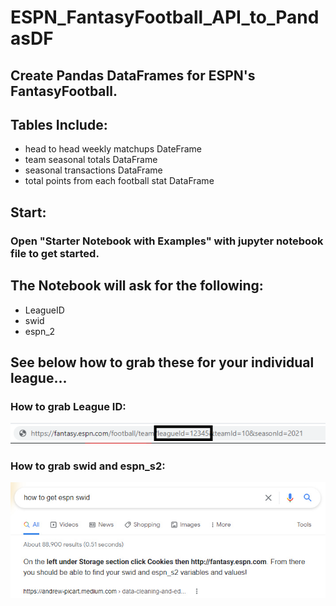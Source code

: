 # ESPN_FantasyFootball_API_to_PandasDF
## Create Pandas DataFrames for ESPN's FantasyFootball.


## Tables Include:
- head to head weekly matchups DateFrame
- team seasonal totals DataFrame
- seasonal transactions DataFrame
- total points from each football stat DataFrame

## Start:
### Open "Starter Notebook with Examples" with jupyter notebook file to get started.

## The Notebook will ask for the following:
- LeagueID
- swid
- espn_2
 
## See below how to grab these for your individual league...

### How to grab League ID:

![Find League ID](https://github.com/rbvancleave/ESPN_FantasyFootball_API_to_PandasDF/blob/master/images/leagueid_from_url.png?raw=true)

### How to grab swid and espn_s2:

![Find League ID](https://github.com/rbvancleave/ESPN_FantasyFootball_API_to_PandasDF/blob/master/images/swid%20and%20espn_s2.jpg?raw=true)



